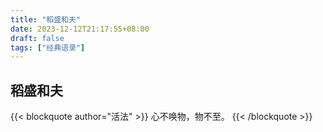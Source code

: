 ```yaml
---
title: "稻盛和夫"
date: 2023-12-12T21:17:55+08:00
draft: false
tags: ["经典语录"]
---
```


## 稻盛和夫
 
{{< blockquote author="活法" >}}
心不唤物，物不至。
{{< /blockquote >}}
